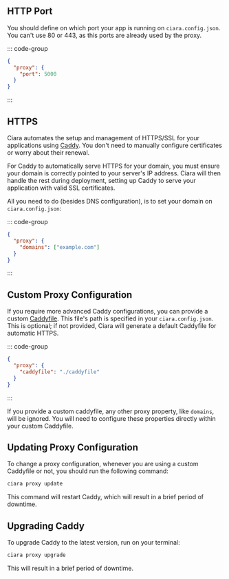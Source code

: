 ## HTTP Port

You should define on which port your app is running on `ciara.config.json`. You can't use 80 or 443, as this ports are already used by the proxy.

::: code-group
```json [ciara.config.json]
{
  "proxy": {
    "port": 5000
  }
}
```
:::

## HTTPS

Ciara automates the setup and management of HTTPS/SSL for your applications using [Caddy](https://caddyserver.com/). You don't need to manually configure certificates or worry about their renewal.

For Caddy to automatically serve HTTPS for your domain, you must ensure your domain is correctly pointed to your server's IP address. Ciara will then handle the rest during deployment, setting up Caddy to serve your application with valid SSL certificates.

All you need to do (besides DNS configuration), is to set your domain on `ciara.config.json`:

::: code-group
```json [ciara.config.json]
{
  "proxy": {
    "domains": ["example.com"]
  }
}
```
:::

## Custom Proxy Configuration

If you require more advanced Caddy configurations, you can provide a custom [Caddyfile](https://caddyserver.com/docs/caddyfile-tutorial). This file's path is specified in your `ciara.config.json`. This is optional; if not provided, Ciara will generate a default Caddyfile for automatic HTTPS.

::: code-group
```json [ciara.config.json]
{
  "proxy": {
    "caddyfile": "./caddyfile"
  }
}
```
:::

If you provide a custom caddyfile, any other proxy property, like `domains`, will be ignored. You will need to configure these properties directly within your custom Caddyfile.

## Updating Proxy Configuration

To change a proxy configuration, whenever you are using a custom Caddyfile or not, you should run the following command:

```bash
ciara proxy update
```

This command will restart Caddy, which will result in a brief period of downtime.

## Upgrading Caddy

To upgrade Caddy to the latest version, run on your terminal:

```bash
ciara proxy upgrade
```

This will result in a brief period of downtime.
